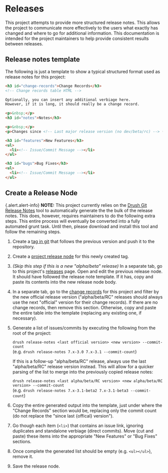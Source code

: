 <!-- @defgroup -->
<!-- @ingroup -->
<!-- @summary Provides detailed instructions for creating a release for the project. -->
# Releases

This project attempts to provide more structured release notes. This allows the project to communicate more effectively
to the users what exactly has changed and where to go for additional information. This documentation is intended for
the project maintainers to help provide consistent results between releases.

## Release notes template
The following is just a template to show a typical structured format used as release notes for this project:

```html
<h3 id="change-records">Change Records</h3>
<!-- Change records table HTML -->

Optionally, you can insert any additional verbiage here.
However, if it is long, it should really be a change record.

<p>&nbsp;</p>
<h3 id="notes">Notes</h3>

<p>&nbsp;</p>
<p>Changes since <!-- Last major release version (no dev/beta/rc) --> (<!-- Total commit count -->):</p>

<h3 id="features">New Features</h3>
<ul>
  <li><!-- Issue/Commit Message --></li>
</ul>

<h3 id="bugs">Bug Fixes</h3>
<ul>
  <li><!-- Issue/Commit Message --></li>
</ul>
```

## Create a Release Node

{.alert.alert-info} **NOTE:** This project currently relies on the
[Drush Git Release Notes](https://www.drupal.org/project/grn) tool to
automatically generate the the bulk of the release notes. This does, however,
requires maintainers to do the following extra steps. This entire process will
eventually be converted into a fully automated grunt task. Until then, please
download and install this tool and follow the remaining steps.

1. Create a [tag in git](https://www.drupal.org/node/1066342) that follows the
   previous version and push it to the repository.
2. Create a [project release node](https://www.drupal.org/node/1068944) for this
   newly created tag.
3. _(Skip this step if this is a new "alpha/beta" release)_ In a separate tab,
   go to this project's [releases](https://www.drupal.org/node/259843/release)
   page. Open and edit the previous release node. It should have followed the
   release note template. If it has, copy and paste its contents into the new
   release node body.
4. In a separate tab, go to the [change records](https://www.drupal.org/list-changes/bootstrap)
   for this project and filter by the new official release version
   ("alpha/beta/RC" releases should always use the next "official" version for
   their change records). If there are no change records, then remove this
   section. Otherwise, copy and paste the entire table into the template
   (replacing any existing one, if necessary).
5. Generate a list of issues/commits by executing the following from the root
   of the project:  
     
   `drush release-notes <last official version> <new version> --commit-count`  
   (e.g. `drush release-notes 7.x-3.0 7.x-3.1 --commit-count`)  
     
   If this is a follow-up "alpha/beta/RC" release, always use the last
   "alpha/beta/RC" release version instead. This will allow for a quicker
   parsing of the list to merge into the previously copied release notes:  
     
   `drush release-notes <last alpha/beta/RC version> <new alpha/beta/RC version> --commit-count`  
   (e.g. `drush release-notes 7.x-3.1-beta2 7.x-3.1-beta3 --commit-count`)  
     
6. Copy the entire generated output into the template, just under where the
   "Change Records" section would be, replacing only the commit count (do not
   replace the "since last {offical} version").
7. Go though each item (`<li>`) that contains an issue link, ignoring duplicates
   and standalone verbiage (direct commits). Move (cut and paste) these items
   into the appropriate "New Features" or "Bug Fixes" sections.
8. Once complete the generated list should be empty (e.g. `<ul></ul>`), remove it.
9. Save the release node.
